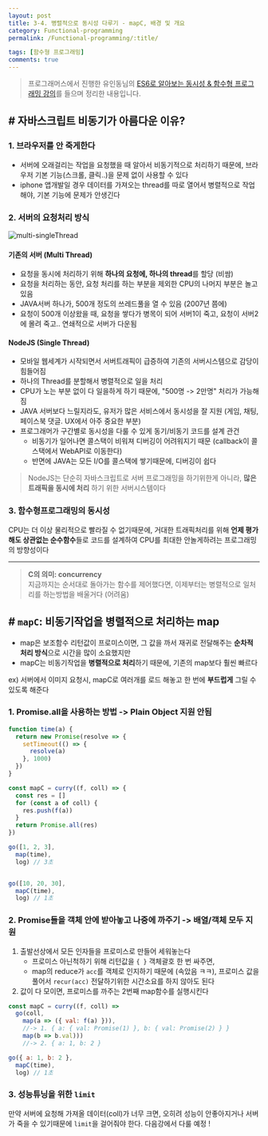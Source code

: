 ```yaml
---
layout: post
title: 3-4. 병렬적으로 동시성 다루기 - mapC, 배경 및 개요
category: Functional-programming
permalink: /Functional-programming/:title/

tags: [함수형 프로그래밍]
comments: true
---
```


>프로그래머스에서 진행한 유인동님의 [ES6로 알아보는 동시성 & 함수형 프로그래밍 강의](https://programmers.co.kr/learn/courses/3409)를 들으며 정리한 내용입니다.

## # 자바스크립트 비동기가 아름다운 이유?

### 1. 브라우저를 안 죽게한다  
* 서버에 오래걸리는 작업을 요청했을 때 알아서 비동기적으로 처리하기 때문에, 브라우저 기본 기능(스크롤, 클릭..)을 문제 없이 사용할 수 있다  
* iphone 앱개발일 경우 데이터를 가져오는 thread를 따로 열어서 병렬적으로 작업해야, 기본 기능에 문제가 안생긴다

### 2. 서버의 요청처리 방식

![multi-singleThread]({{site.baseurl}}/img/multi-singleThread.jpg)

#### 기존의 서버 (Multi Thread)
* 요청을 동시에 처리하기 위해 **하나의 요청에, 하나의 thread**를 할당 (비쌈)
* 요청을 처리하는 동안, 요청 처리를 하는 부분을 제외한 CPU의 나머지 부분은 놀고있음
* JAVA서버 하나가, 500개 정도의 쓰레드풀을 열 수 있음 (2007년 쯤에)
* 요청이 500개 이상왔을 때, 요청을 쌓다가 병목이 되어 서버1이 죽고, 요청이 서버2에 몰려 죽고.. 연쇄적으로 서버가 다운됨

#### NodeJS (Single Thread)
* 모바일 웹세계가 시작되면서 서버트래픽이 급증하여 기존의 서버시스템으로 감당이 힘들어짐
* 하나의 Thread를 분할해서 병렬적으로 일을 처리  
* CPU가 노는 부분 없이 다 일을하게 하기 때문에, "500명 -> 2만명" 처리가 가능해짐  
* JAVA 서버보다 느릴지라도, 유저가 많은 서비스에서 동시성을 잘 지원 (게임, 채팅, 페이스북 댓글. UX에서 아주 중요한 부분)
* 프로그래머가 구간별로 동시성을 다룰 수 있게 동기/비동기 코드를 설계 관건  
  * 비동기가 일어나면 콜스택이 비워져 디버깅이 어려워지기 때문 (callback이 콜스택에서 WebAPI로 이동한다)  
  * 반면에 JAVA는 모든 I/O를 콜스택에 쌓기때문에, 디버깅이 쉽다

>NodeJS는 단순히 자바스크립트로 서버 프로그래밍을 하기위한게 아니라, **많은 트래픽을 동시에 처리** 하기 위한 서버시스템이다

### 3. 함수형프로그래밍의 동시성
CPU는 더 이상 물리적으로 빨라질 수 없기때문에, 거대한 트래픽처리를 위해 **언제 평가해도 상관없는 순수함수**들로 코드를 설계하여 CPU를 최대한 안놀게하려는 프로그래밍의 방향성이다

---


> **C의 의미: concurrency**  
>지금까지는 순서대로 돌아가는 함수를 제어했다면, 이제부터는 병렬적으로 일처리를 하는방법을 배울거다 (어려움)

## #  `mapC`: 비동기작업을 병렬적으로 처리하는 map

* map은 보조함수 리턴값이 프로미스이면, 그 값을 까서 재귀로 전달해주는 **순차적 처리 방식**으로 시간을 많이 소요했지만
* mapC는 비동기작업을 **병렬적으로 처리**하기 때문에, 기존의 map보다 훨씬 빠르다  

ex) 서버에서 이미지 요청시, mapC로 여러개를 로드 해놓고 한 번에 **부드럽게** 그릴 수 있도록 해준다

### 1. Promise.all을 사용하는 방법 -> Plain Object 지원 안됨

```js
function time(a) {
  return new Promise(resolve => {
    setTimeout(() => {
      resolve(a)
    }, 1000)
  })
}

const mapC = curry((f, coll) => {
  const res = []
  for (const a of coll) {
    res.push(f(a))
  }
  return Promise.all(res)
})

go([1, 2, 3],
  map(time),
  log) // 3초


go([10, 20, 30],
  mapC(time),
  log) // 1초
```

### 2. Promise들을 객체 안에 받아놓고 나중에 까주기 -> 배열/객체 모두 지원

1. 출발선상에서 모든 인자들을 프로미스로 만들어 세워놓는다
    * 프로미스 아닌척하기 위해 리턴값을 `{ }` 객체괄호 한 번 싸주면,
    * map의 reduce가 `acc`를 객체로 인지하기 때문에 (속았음 ㅋㅋ), 프로미스 값을 풀어서 `recur(acc)` 전달하기위한 시간소요를 하지 않아도 된다
2. 값이 다 모이면, 프로미스를 까주는 2번째 map함수를 실행시킨다

```js
const mapC = curry((f, coll) =>
  go(coll,
    map(a => ({ val: f(a) })),
    //-> 1. { a: { val: Promise(1) }, b: { val: Promise(2) } }
    map(b => b.val)))
    //-> 2. { a: 1, b: 2 }

go({ a: 1, b: 2 },
  mapC(time),
  log) // 1초
```

### 3. 성능튜닝을 위한 `limit` 

만약 서버에 요청해 가져올 데이터(coll)가 너무 크면, 오히려 성능이 안좋아지거나 서버가 죽을 수 있기때문에 `limit`을 걸어줘야 한다. 다음강에서 다룰 예정 !